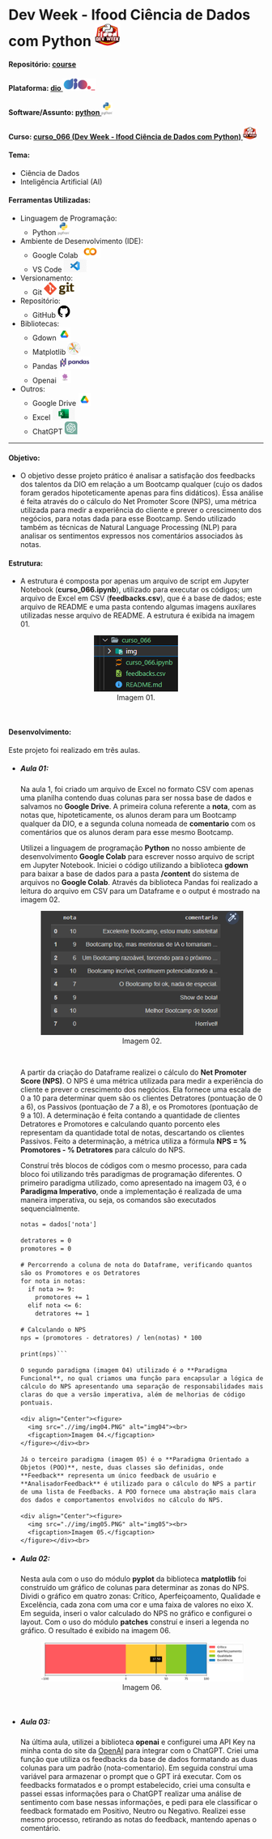 # Dev Week - Ifood Ciência de Dados com Python   <img src="./img/dev_week.png" alt="curso_066" width="auto" height="45">

#### Repositório: [course](../../../)   
#### Plataforma: <a href="../../">dio   <img src="../../../0-outros/logos/plataforma/dio.jpeg" alt="dio" width="auto" height="25"></a>   
#### Software/Assunto: <a href="../">python   <img src="../../../0-outros/logos/software/python.png" alt="python" width="auto" height="25"></a>
#### Curso: <a href="./">curso_066 (Dev Week - Ifood Ciência de Dados com Python)   <img src="./img/dev_week.png" alt="curso_066" width="auto" height="25"></a>

#### Tema:
- Ciência de Dados
- Inteligência Artificial (AI)

#### Ferramentas Utilizadas:
- Linguagem de Programação: 
  - Python   <img src="../../../0-outros/logos/software/python.png" alt="python" width="auto" height="25">
- Ambiente de Desenvolvimento (IDE):
  - Google Colab   <img src="../../../0-outros/logos/software/google_colab.png" alt="google_colab" width="auto" height="25">
  - VS Code   <img src="../../../0-outros/logos/software/vscode.png" alt="vscode" width="auto" height="25">
- Versionamento: 
  - Git   <img src="../../../0-outros/logos/software/git.png" alt="git" width="auto" height="25">
- Repositório:
  - GitHub   <img src="../../../0-outros/logos/software/github.png" alt="github" width="auto" height="25">
- Bibliotecas: 
  - Gdown   <img src="../../../0-outros/logos/software/google_drive.png" alt="gdown" width="auto" height="25">
  - Matplotlib   <img src="../../../0-outros/logos/software/matplotlib.png" alt="matplotlib" width="auto" height="25">
  - Pandas   <img src="../../../0-outros/logos/software/pandas.png" alt="pandas" width="auto" height="25">
  - Openai   <img src="../../../0-outros/logos/software/openai.png" alt="openai" width="auto" height="25">
- Outros:
  - Google Drive <img src="../../../0-outros/logos/software/google_drive.png" alt="google_drive" width="auto" height="25">
  - Excel <img src="../../../0-outros/logos/software/microsoft_excel.png" alt="microsoft_excel" width="auto" height="25">
  - ChatGPT <img src="../../../0-outros/logos/software/chatgpt.png" alt="chat_gpt" width="auto" height="25">

---

#### Objetivo:
- O objetivo desse projeto prático é analisar a satisfação dos feedbacks dos talentos da DIO em relação a um Bootcamp qualquer (cujo os dados foram gerados hipoteticamente apenas para fins didáticos). Essa análise é feita através do o cálculo do Net Promoter Score (NPS), uma métrica utilizada para medir a experiência do cliente e prever o crescimento dos negócios, para notas dada para esse Bootcamp. Sendo utilizado também as técnicas de Natural Language Processing (NLP) para analisar os sentimentos expressos nos comentários associados às notas.

#### Estrutura:
- A estrutura é composta por apenas um arquivo de script em Jupyter Notebook (**curso_066.ipynb**), utilizado para executar os códigos; um arquivo de Excel em CSV (**feedbacks.csv**), que é a base de dados; este arquivo de README e uma pasta contendo algumas imagens auxilares utilizadas nesse arquivo de README. A estrutura é exibida na imagem 01.

<div align="Center"><figure>
    <img src=".//img/img01.PNG" alt="img01"><br>
    <figcaption>Imagem 01.</figcaption>
</figure></div><br>

#### Desenvolvimento:
Este projeto foi realizado em três aulas. 

  - ##### Aula 01:
    Na aula 1, foi criado um arquivo de Excel no formato CSV com apenas uma planilha contendo duas colunas para ser nossa base de dados e salvamos no **Google Drive**. A primeira coluna referente a **nota**, com as notas que, hipoteticamente, os alunos deram para um Bootcamp qualquer da DIO, e a segunda coluna nomeada de **comentario** com os comentários que os alunos deram para esse mesmo Bootcamp.

    Utilizei a linguagem de programação **Python** no nosso ambiente de desenvolvimento **Google Colab** para escrever nosso arquivo de script em Jupyter Notebook. Iniciei o código utilizando a biblioteca **gdown** para baixar a base de dados para a pasta **/content** do sistema de arquivos no **Google Colab**. Através da biblioteca Pandas foi realizado a leitura do arquivo em CSV para um Dataframe e o output é mostrado na imagem 02.

    <div align="Center"><figure>
      <img src=".//img/img02.PNG" alt="img02"><br>
      <figcaption>Imagem 02.</figcaption>
    </figure></div><br>

    A partir da criação do Dataframe realizei o cálculo do **Net Promoter Score (NPS)**. O NPS é uma métrica utilizada para medir a experiência do cliente e prever o crescimento dos negócios. Ela fornece uma escala de 0 a 10 para determinar quem são os clientes Detratores (pontuação de 0 a 6), os Passivos (pontuação de 7 a 8), e os Promotores (pontuação de 9 a 10). A determinação é feita contando a quantidade de clientes Detratores e Promotores e calculando quanto porcento eles representam da quantidade total de notas, descartando os clientes Passivos. Feito a determinação, a métrica utiliza a fórmula **NPS = % Promotores - % Detratores** para cálculo do NPS.

    Construí três blocos de códigos com o mesmo processo, para cada bloco foi utilizando três paradigmas de programação diferentes. O primeiro paradigma utilizado, como apresentado na imagem 03, é o **Paradigma Imperativo**, onde a implementação é realizada de uma maneira imperativa, ou seja, os comandos são executados sequencialmente. 

    ```# Selecionando apenas a coluna de nota do Dataframe
    notas = dados['nota']

    detratores = 0
    promotores = 0

    # Percorrendo a coluna de nota do Dataframe, verificando quantos são os Promotores e os Detratores
    for nota in notas:
      if nota >= 9:
        promotores += 1
      elif nota <= 6:
        detratores += 1

    # Calculando o NPS 
    nps = (promotores - detratores) / len(notas) * 100

    print(nps)```

    O segundo paradigma (imagem 04) utilizado é o **Paradigma Funcional**, no qual criamos uma função para encapsular a lógica de cálculo do NPS apresentando uma separação de responsabilidades mais claras do que a versão imperativa, além de melhorias de código pontuais. 

    <div align="Center"><figure>
      <img src=".//img/img04.PNG" alt="img04"><br>
      <figcaption>Imagem 04.</figcaption>
    </figure></div><br>

    Já o terceiro paradigma (imagem 05) é o **Paradigma Orientado a Objetos (POO)**, neste, duas classes são definidas, onde **Feedback** representa um único feedback de usuário e **AnalisadorFeedback** é utilizado para o cálculo do NPS a partir de uma lista de Feedbacks. A POO fornece uma abstração mais clara dos dados e comportamentos envolvidos no cálculo do NPS.

    <div align="Center"><figure>
      <img src=".//img/img05.PNG" alt="img05"><br>
      <figcaption>Imagem 05.</figcaption>
    </figure></div><br>

  - ##### Aula 02:
    Nesta aula com o uso do módulo **pyplot** da biblioteca **matplotlib** foi construído um gráfico de colunas para determinar as zonas do NPS. Dividi o gráfico em quatro zonas: Crítico, Aperfeiçoamento, Qualidade e Excelência, cada zona com uma cor e uma faixa de valores no eixo X. Em seguida, inseri o valor calculado do NPS no gráfico e configurei o layout. Com o uso do módulo **patches** construí e inseri a legenda no gráfico. O resultado é exibido na imagem 06.

    <div align="Center"><figure>
      <img src=".//img/img06.PNG" alt="img06"><br>
      <figcaption>Imagem 06.</figcaption>
    </figure></div><br>

  - ##### Aula 03:
    Na última aula, utilizei a biblioteca **openai** e configurei uma API Key na minha conta do site da [OpenAI](https://platform.openai.com/account/api-keys) para integrar com o ChatGPT. Criei uma função que utiliza os feedbacks da base de dados formatando as duas colunas para um padrão (nota-comentario). Em seguida construí uma variável para armazenar o prompt que o GPT irá executar. Com os feedbacks formatados e o prompt estabelecido, criei uma consulta e passei essas informações para o ChatGPT realizar uma análise de sentimento com base nessas informações, e pedi para ele classificar o feedback formatado em Positivo, Neutro ou Negativo. Realizei esse mesmo processo, retirando as notas do feedback, mantendo apenas o comentário.

